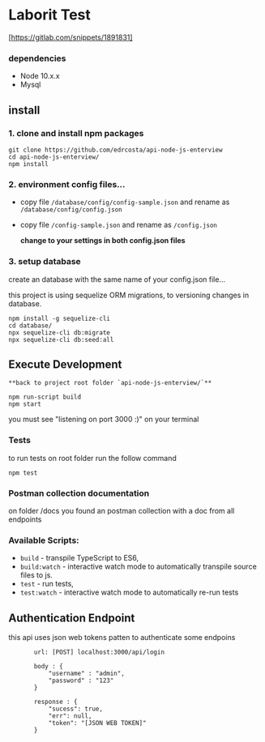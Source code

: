 # Laborit Test 
[https://gitlab.com/snippets/1891831]

  ### dependencies

- Node 10.x.x
- Mysql

## install

### 1. clone and install npm packages

```
git clone https://github.com/edrcosta/api-node-js-enterview
cd api-node-js-enterview/
npm install
```

### 2. environment config files...

- copy file `/database/config/config-sample.json` and rename as `/database/config/config.json`

- copy file `/config-sample.json` and rename as `/config.json`

	**change to your settings in both config.json files**

### 3. setup database

create an database with the same name of your config.json file... 

this project is using sequelize ORM migrations, to versioning changes in database.
```
npm install -g sequelize-cli
cd database/
npx sequelize-cli db:migrate
npx sequelize-cli db:seed:all
```

## Execute Development

	**back to project root folder `api-node-js-enterview/`**

```
npm run-script build
npm start
```

you must see "listening on port 3000 :)" on your terminal

### Tests 

to run tests on root folder run the follow command

```
npm test
```

### Postman collection documentation 

on folder /docs you found an postman collection with a doc from all endpoints

### Available Scripts:

-  `build` - transpile TypeScript to ES6,
-  `build:watch` - interactive watch mode to automatically transpile source files to js.
-  `test` - run tests,
-  `test:watch` - interactive watch mode to automatically re-run tests

## Authentication Endpoint

this api uses json web tokens patten to authenticate some endpoins
 
 ```
		url: [POST] localhost:3000/api/login

		body : {
			"username" : "admin",
			"password" : "123"
		}

		response : {
			"sucess": true,
			"err": null,
			"token": "[JSON WEB TOKEN]"
		}
```
